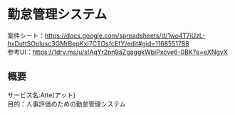 # 勤怠管理システム
案件シート：https://docs.google.com/spreadsheets/d/1wo4T7iUzL-hxDuttSOuIusc3GMrBepKxI7CTOsfcEfY/edit#gid=1168551788<br>
参考UI：https://1drv.ms/u/s!AqYr2pn9aZgaggkWbiPxcve6-0BK?e=eXNgvX<br>

## 概要<br>
サービス名:Atte(アット)　<br>
目的：人事評価のための勤怠管理システム<br>

